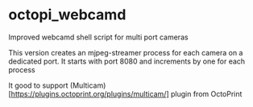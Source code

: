 # octopi_webcamd
Improved webcamd shell script for multi port cameras

This version creates an mjpeg-streamer process for each camera on a dedicated port. It starts with port 8080 and increments by one for each process

It good to support (Multicam)[https://plugins.octoprint.org/plugins/multicam/] plugin from OctoPrint
